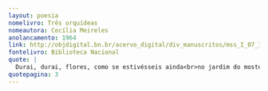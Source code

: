```yaml
---
layout: poesia
nomelivro: Três orquídeas
nomeautora: Cecília Meireles
anolancamento: 1964
link: http://objdigital.bn.br/acervo_digital/div_manuscritos/mss_I_07_12_033A_n46/mss_I_07_12_033A_n46.pdf
fontelivro: Biblioteca Nacional
quote: |
  Durai, durai, flores, como se estivésseis ainda<br>no jardim do mosteiro amado onde fostes colhidas,<br>que escrevo para perdurares em palavras,<br>pois desejaria que para sempre vos soubessem,<br>alvas, de olhos roxos (ah! cegos?)<br>com leves tristezas violáceas na brancura de alabastro. 3a esrofe
quotepagina: 3
---
```

